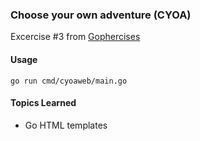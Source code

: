 ### Choose your own adventure (CYOA)
Excercise #3 from [Gophercises](https://gophercises.com/)

#### Usage
`go run cmd/cyoaweb/main.go`

#### Topics Learned
- Go HTML templates
